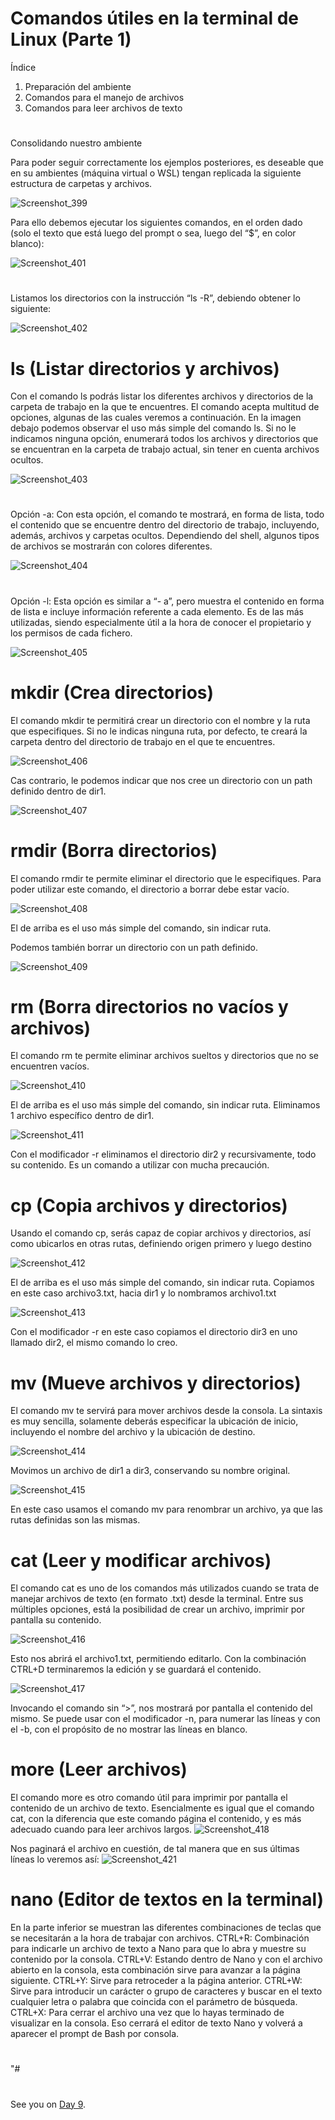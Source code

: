 
# Comandos útiles en la terminal de Linux  (Parte 1)

Índice

1. Preparación del ambiente
2. Comandos para el manejo de archivos
3. Comandos para leer archivos de texto

#
Consolidando nuestro ambiente

Para poder seguir correctamente los ejemplos posteriores, es deseable que en su ambientes (máquina virtual o WSL) tengan replicada la siguiente estructura de carpetas y archivos.

![Screenshot_399](https://user-images.githubusercontent.com/96561825/170118416-2712d8b2-f2a5-4e47-a001-7b9fc6c5b810.png)

Para ello debemos ejecutar los siguientes comandos, en el orden dado (solo el texto que está luego del prompt o sea, luego del “$”, en color blanco):

![Screenshot_401](https://user-images.githubusercontent.com/96561825/170118634-5ffd273f-74b2-47d6-b002-7c74bc64edeb.png)
#
Listamos los directorios con la instrucción “ls -R”, debiendo obtener lo siguiente:

![Screenshot_402](https://user-images.githubusercontent.com/96561825/170118793-be0cad4f-ddad-4844-b758-6d132b9c2852.png)
#
# ls (Listar directorios y archivos)
Con el comando ls podrás listar los diferentes archivos y directorios de la carpeta de trabajo en la que te encuentres. El comando acepta multitud de opciones, algunas de las cuales veremos a continuación. 
En la imagen debajo podemos observar el uso más simple del comando ls. Si no le indicamos ninguna opción, enumerará todos los archivos y directorios que se encuentran en la carpeta de trabajo actual, sin tener en cuenta archivos ocultos.

![Screenshot_403](https://user-images.githubusercontent.com/96561825/170118943-72aaaadb-68e8-494c-94f2-63ae06c496ce.png)
#
Opción -a: Con esta opción, el comando te mostrará, en forma de lista, todo el contenido que se encuentre dentro del directorio de trabajo, incluyendo, además, archivos y carpetas ocultos. Dependiendo del shell, algunos tipos de archivos se mostrarán con colores diferentes.

![Screenshot_404](https://user-images.githubusercontent.com/96561825/170119047-5351ecf7-97df-41f2-977e-386ba642c372.png)
#
Opción -l: Esta opción es similar a “- a”, pero muestra el contenido en forma de lista e incluye información referente a cada elemento.
Es de las más utilizadas, siendo especialmente útil a la hora de conocer el propietario y los permisos de cada fichero.

![Screenshot_405](https://user-images.githubusercontent.com/96561825/170119141-49edd860-17b4-402f-b786-f6e159681e80.png)
#
# mkdir (Crea directorios)

El comando mkdir te permitirá crear un directorio con el nombre y la ruta que especifiques. Si no le indicas ninguna ruta, por defecto, te creará la carpeta dentro del directorio de trabajo en el que te encuentres.

![Screenshot_406](https://user-images.githubusercontent.com/96561825/170119257-a7aab17e-9895-4bd0-a7a8-4458aaf9b6cb.png)

Cas contrario, le podemos indicar que nos cree un directorio con un path definido dentro de dir1.

![Screenshot_407](https://user-images.githubusercontent.com/96561825/170119380-7c0ea647-f350-4e15-9cd1-ce8d750c38eb.png)
#

# rmdir (Borra directorios)

El comando rmdir te permite eliminar el directorio que le especifiques. Para poder utilizar este comando, el directorio a borrar debe estar vacío.

![Screenshot_408](https://user-images.githubusercontent.com/96561825/170119724-6df95d05-f6a8-47fb-adba-97d58ce4c0d1.png)

El de arriba es el uso más simple del comando, sin indicar ruta.

Podemos también borrar un directorio con un path definido.

![Screenshot_409](https://user-images.githubusercontent.com/96561825/170119834-8fac1e2a-0405-4508-b137-f435de790bb4.png)
#
# rm (Borra directorios no vacíos y archivos)

El comando rm te permite eliminar archivos sueltos y directorios que no se encuentren vacíos.

![Screenshot_410](https://user-images.githubusercontent.com/96561825/170120010-23c5a130-cdc6-496c-8e1d-74391e9ef389.png)

El de arriba es el uso más simple del comando, sin indicar ruta.
Eliminamos 1 archivo específico dentro de dir1.

![Screenshot_411](https://user-images.githubusercontent.com/96561825/170120125-2f92daa3-3f27-4161-93e2-f03f17f84d3a.png)

Con el modificador -r eliminamos el directorio dir2 y recursivamente, todo su contenido. Es un comando a utilizar con mucha precaución.
#
# cp (Copia archivos y directorios)

Usando el comando cp, serás capaz de copiar archivos y directorios, así como ubicarlos en otras rutas, definiendo origen primero y luego destino 

![Screenshot_412](https://user-images.githubusercontent.com/96561825/170120326-6438d7ab-e257-4c96-afae-e21b9e8dbfca.png)


El de arriba es el uso más simple del comando, sin indicar ruta.
Copiamos en este caso archivo3.txt, hacia dir1 y lo nombramos archivo1.txt

![Screenshot_413](https://user-images.githubusercontent.com/96561825/170120338-1be1ea92-a258-4cdb-b004-036da8c0eaa4.png)

Con el modificador -r en este caso copiamos el directorio dir3 en uno llamado dir2, el mismo comando lo creo.
#
# mv (Mueve archivos y directorios)

El comando mv te servirá para mover archivos desde la consola. 
La sintaxis es muy sencilla, solamente deberás especificar la ubicación de inicio, incluyendo el nombre del archivo y la ubicación de destino.

![Screenshot_414](https://user-images.githubusercontent.com/96561825/170130997-5d9bacde-c926-408e-a469-6c7c69b7d86a.png)

Movimos un archivo de dir1 a dir3, conservando su nombre  original.

![Screenshot_415](https://user-images.githubusercontent.com/96561825/170131018-16a43d94-119d-4d22-9ab3-2eb342744681.png)

En este caso usamos el comando mv para renombrar un archivo, ya que las rutas definidas son las mismas.
#

# cat (Leer y modificar archivos)

El comando cat es uno de los comandos más utilizados cuando se trata de manejar archivos de texto (en formato .txt) desde la terminal.
Entre sus múltiples opciones, está la posibilidad de crear un archivo, imprimir por pantalla su contenido.

![Screenshot_416](https://user-images.githubusercontent.com/96561825/170132054-ef98d498-462a-4457-9588-550c546e14f2.png)

Esto nos abrirá el archivo1.txt, permitiendo editarlo. Con la combinación CTRL+D terminaremos la edición y se guardará el contenido.

![Screenshot_417](https://user-images.githubusercontent.com/96561825/170132067-0112b87f-86e2-4b6c-be44-d31e9222e8aa.png)

Invocando el comando sin “>”, nos mostrará por pantalla el contenido del mismo. Se puede usar con el modificador -n, para numerar las líneas y con el
-b, con el propósito de no mostrar las líneas en blanco.
#
# more (Leer archivos)
El comando more es otro comando útil para imprimir por pantalla el contenido de un archivo de texto. Esencialmente es igual que el comando cat, con la diferencia que este comando página el contenido, y es más adecuado cuando para leer archivos largos.
![Screenshot_418](https://user-images.githubusercontent.com/96561825/170132323-ee2aa09f-bf85-403e-8afa-27c66cb5f502.png)


Nos paginará el archivo en cuestión, de tal manera que en sus últimas líneas lo veremos así:
![Screenshot_421](https://user-images.githubusercontent.com/96561825/170132332-a79f2368-817a-4a4f-8cd6-5f23af97166a.png)
#

# nano (Editor de textos en la terminal)

En la parte inferior se muestran las diferentes combinaciones de teclas que se necesitarán a la hora de trabajar con archivos.
CTRL+R: Combinación para indicarle un archivo de texto a Nano para que lo abra y muestre su contenido por la consola.
CTRL+V: Estando dentro de Nano y con el archivo abierto en la consola, esta combinación sirve para avanzar a la página siguiente.
CTRL+Y: Sirve para retroceder a la página anterior.
CTRL+W: Sirve para introducir un carácter o grupo de caracteres y buscar en el texto cualquier letra o palabra que coincida con el parámetro de búsqueda.
CTRL+X: Para cerrar el archivo una vez que lo hayas terminado de visualizar en la consola. Eso cerrará el editor de texto Nano y volverá a aparecer el prompt de Bash por consola.

#













"#
#
#
#
#
#
##
#
#
#
##




See you on [Day 9](day09.md).


